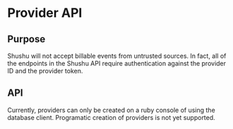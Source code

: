 # Provider API

## Purpose

Shushu will not accept billable events from untrusted sources. In fact,
all of the endpoints in the Shushu API require authentication against
the provider ID and the provider token.

## API

Currently, providers can only be created on a ruby console of using the database
client. Programatic creation of providers is not yet supported.
